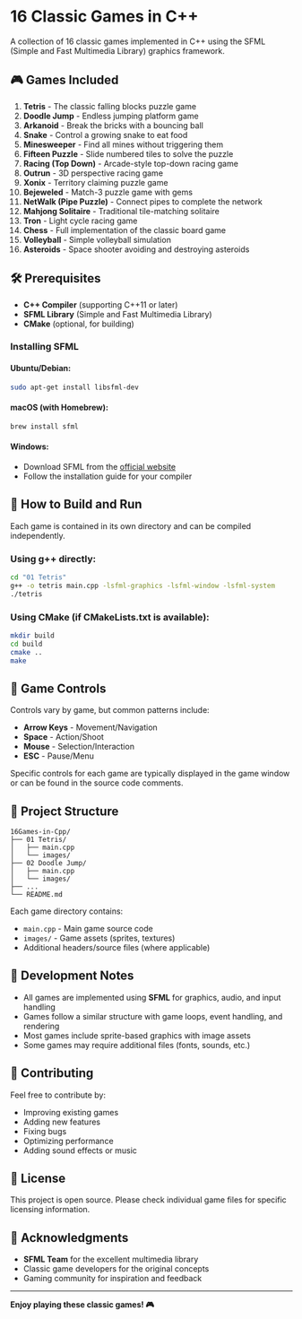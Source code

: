 # 16 Classic Games in C++

A collection of 16 classic games implemented in C++ using the SFML (Simple and Fast Multimedia Library) graphics framework.

## 🎮 Games Included

1. **Tetris** - The classic falling blocks puzzle game
2. **Doodle Jump** - Endless jumping platform game
3. **Arkanoid** - Break the bricks with a bouncing ball
4. **Snake** - Control a growing snake to eat food
5. **Minesweeper** - Find all mines without triggering them
6. **Fifteen Puzzle** - Slide numbered tiles to solve the puzzle
7. **Racing (Top Down)** - Arcade-style top-down racing game
8. **Outrun** - 3D perspective racing game
9. **Xonix** - Territory claiming puzzle game
10. **Bejeweled** - Match-3 puzzle game with gems
11. **NetWalk (Pipe Puzzle)** - Connect pipes to complete the network
12. **Mahjong Solitaire** - Traditional tile-matching solitaire
13. **Tron** - Light cycle racing game
14. **Chess** - Full implementation of the classic board game
15. **Volleyball** - Simple volleyball simulation
16. **Asteroids** - Space shooter avoiding and destroying asteroids

## 🛠️ Prerequisites

- **C++ Compiler** (supporting C++11 or later)
- **SFML Library** (Simple and Fast Multimedia Library)
- **CMake** (optional, for building)

### Installing SFML

#### Ubuntu/Debian:
```bash
sudo apt-get install libsfml-dev
```

#### macOS (with Homebrew):
```bash
brew install sfml
```

#### Windows:
- Download SFML from the [official website](https://www.sfml-dev.org/download.php)
- Follow the installation guide for your compiler

## 🚀 How to Build and Run

Each game is contained in its own directory and can be compiled independently.

### Using g++ directly:
```bash
cd "01 Tetris"
g++ -o tetris main.cpp -lsfml-graphics -lsfml-window -lsfml-system
./tetris
```

### Using CMake (if CMakeLists.txt is available):
```bash
mkdir build
cd build
cmake ..
make
```

## 🎯 Game Controls

Controls vary by game, but common patterns include:
- **Arrow Keys** - Movement/Navigation
- **Space** - Action/Shoot
- **Mouse** - Selection/Interaction
- **ESC** - Pause/Menu

Specific controls for each game are typically displayed in the game window or can be found in the source code comments.

## 📁 Project Structure

```
16Games-in-Cpp/
├── 01 Tetris/
│   ├── main.cpp
│   └── images/
├── 02 Doodle Jump/
│   ├── main.cpp
│   └── images/
├── ...
└── README.md
```

Each game directory contains:
- `main.cpp` - Main game source code
- `images/` - Game assets (sprites, textures)
- Additional headers/source files (where applicable)

## 🔧 Development Notes

- All games are implemented using **SFML** for graphics, audio, and input handling
- Games follow a similar structure with game loops, event handling, and rendering
- Most games include sprite-based graphics with image assets
- Some games may require additional files (fonts, sounds, etc.)

## 🤝 Contributing

Feel free to contribute by:
- Improving existing games
- Adding new features
- Fixing bugs
- Optimizing performance
- Adding sound effects or music

## 📝 License

This project is open source. Please check individual game files for specific licensing information.

## 🙏 Acknowledgments

- **SFML Team** for the excellent multimedia library
- Classic game developers for the original concepts
- Gaming community for inspiration and feedback

---

**Enjoy playing these classic games! 🎮**
